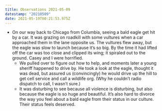 ```yaml
---
title: Observations 2021-05-09
datestamp: "20210509"
date: 2021-05-19T00:21:53.975Z
---
```

- On our way back to Chicago from Columbia, seeing a bald eagle get hit by a car. It was grazing on roadkill with some vultures when a car approached them in the lane opposite us. The vultures flew away, but the eagle was slow to launch because it’s so big. By the time it had lifted off the car was too close and clipped its wing; it spiraled out to the ground. Casey and I were horrified.
	- We pulled over to figure out how to help, and moments later a young sheriff happened to drive by. He took a look at the eagle, thought it was dead, but assured us (convincingly) he would drive up the hill to get cell service and call a wildlife org. (Why he couldn’t radio dispatch to call, I wasn’t sure.)
	- It was disturbing to see because all violence is disturbing, but also because the eagle is so huge and beautiful. It’s also hard to divorce the way you feel about a bald eagle from their status in our culture. Their status feels deserved.